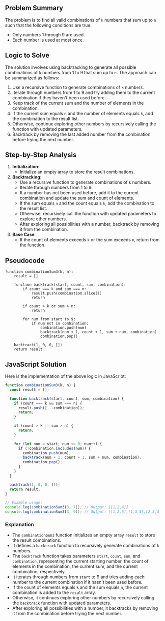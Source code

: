 ## Problem Summary

The problem is to find all valid combinations of `k` numbers that sum up to `n` such that the following conditions are true:

- Only numbers 1 through 9 are used.
- Each number is used at most once.

## Logic to Solve

The solution involves using backtracking to generate all possible combinations of `k` numbers from 1 to 9 that sum up to `n`. The approach can be summarized as follows:

1. Use a recursive function to generate combinations of `k` numbers.
2. Iterate through numbers from 1 to 9 and try adding them to the current combination if they haven't been used before.
3. Keep track of the current sum and the number of elements in the combination.
4. If the current sum equals `n` and the number of elements equals `k`, add the combination to the result list.
5. Otherwise, continue exploring other numbers by recursively calling the function with updated parameters.
6. Backtrack by removing the last added number from the combination before trying the next number.

## Step-by-Step Analysis

1. **Initialization**:
   - Initialize an empty array to store the result combinations.
2. **Backtracking**:
   - Use a recursive function to generate combinations of `k` numbers.
   - Iterate through numbers from 1 to 9.
   - If a number has not been used before, add it to the current combination and update the sum and count of elements.
   - If the sum equals `n` and the count equals `k`, add the combination to the result list.
   - Otherwise, recursively call the function with updated parameters to explore other numbers.
   - After exploring all possibilities with a number, backtrack by removing it from the combination.
3. **Base Case**:
   - If the count of elements exceeds `k` or the sum exceeds `n`, return from the function.

## Pseudocode

```
function combinationSum3(k, n):
    result = []

    function backtrack(start, count, sum, combination):
        if count === k and sum === n:
            result.push(combination.slice())
            return

        if count > k or sum > n:
            return

        for num from start to 9:
            if num not in combination:
                combination.push(num)
                backtrack(num + 1, count + 1, sum + num, combination)
                combination.pop()

    backtrack(1, 0, 0, [])
    return result
```

## JavaScript Solution

Here is the implementation of the above logic in JavaScript:

```javascript
function combinationSum3(k, n) {
  const result = [];

  function backtrack(start, count, sum, combination) {
    if (count === k && sum === n) {
      result.push([...combination]);
      return;
    }

    if (count > k || sum > n) {
      return;
    }

    for (let num = start; num <= 9; num++) {
      if (!combination.includes(num)) {
        combination.push(num);
        backtrack(num + 1, count + 1, sum + num, combination);
        combination.pop();
      }
    }
  }

  backtrack(1, 0, 0, []);
  return result;
}

// Example usage:
console.log(combinationSum3(3, 7)); // Output: [[1,2,4]]
console.log(combinationSum3(3, 9)); // Output: [[1,2,6],[1,3,5],[2,3,4]]
```

### Explanation

- The `combinationSum3` function initializes an empty array `result` to store the result combinations.
- It defines a `backtrack` function to recursively generate combinations of `k` numbers.
- The `backtrack` function takes parameters `start`, `count`, `sum`, and `combination`, representing the current starting number, the count of elements in the combination, the current sum, and the current combination, respectively.
- It iterates through numbers from `start` to 9 and tries adding each number to the current combination if it hasn't been used before.
- If the count of elements equals `k` and the sum equals `n`, the current combination is added to the `result` array.
- Otherwise, it continues exploring other numbers by recursively calling the `backtrack` function with updated parameters.
- After exploring all possibilities with a number, it backtracks by removing it from the combination before trying the next number.
